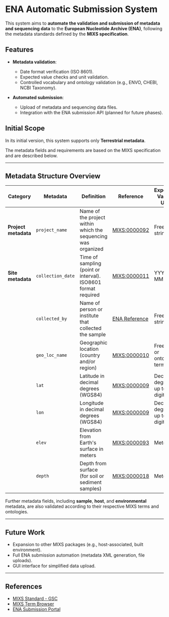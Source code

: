 # ENA Automatic Submission System

This system aims to **automate the validation and submission of metadata and sequencing data** to the **European Nucleotide Archive (ENA)**, following the metadata standards defined by the **MIXS specification**.

## Features

* **Metadata validation**:

  * Date format verification (ISO 8601).
  * Expected value checks and unit validation.
  * Controlled vocabulary and ontology validation (e.g., ENVO, CHEBI, NCBI Taxonomy).

* **Automated submission**:

  * Upload of metadata and sequencing data files.
  * Integration with the ENA submission API (planned for future phases).

## Initial Scope

In its initial version, this system supports only **Terrestrial metadata**.

The metadata fields and requirements are based on the MIXS specification and are described below.

---

## Metadata Structure Overview

| Category             | Metadata          | Definition                                                    | Reference                                                         | Expected Value / Unit           | Example                                 |
| -------------------- | ----------------- | ------------------------------------------------------------- | ----------------------------------------------------------------- | ------------------------------- | --------------------------------------- |
| **Project metadata** | `project_name`    | Name of the project within which the sequencing was organized | [MIXS:0000092](https://w3id.org/mixs/0000092)                     | Free text string                | Forest soil metagenome                  |
| **Site metadata**    | `collection_date` | Time of sampling (point or interval). ISO8601 format required | [MIXS:0000011](https://w3id.org/mixs/0000011)                     | YYYY-MM-DD                      | 2013-03-25T12:42:31+01:00               |
|                      | `collected_by`    | Name of person or institute that collected the sample         | [ENA Reference](https://www.ebi.ac.uk/ena/browser/view/ERC000043) | Free text string                | UFZ - Centre for environmental research |
|                      | `geo_loc_name`    | Geographic location (country and/or region)                   | [MIXS:0000010](https://w3id.org/mixs/0000010)                     | Free text or ontology term      | USA: Maryland, Bethesda                 |
|                      | `lat`             | Latitude in decimal degrees (WGS84)                           | [MIXS:0000009](https://w3id.org/mixs/0000009)                     | Decimal degrees, up to 8 digits | -41.373744                              |
|                      | `lon`             | Longitude in decimal degrees (WGS84)                          | [MIXS:0000009](https://w3id.org/mixs/0000009)                     | Decimal degrees, up to 8 digits | 146.266145                              |
|                      | `elev`            | Elevation from Earth's surface in meters                      | [MIXS:0000093](https://w3id.org/mixs/0000093)                     | Meters                          | 100 m                                   |
|                      | `depth`           | Depth from surface (for soil or sediment samples)             | [MIXS:0000018](https://w3id.org/mixs/0000018)                     | Meters                          | 100 m                                   |

Further metadata fields, including **sample**, **host**, and **environmental** metadata, are also validated according to their respective MIXS terms and ontologies.

---

## Future Work

* Expansion to other MIXS packages (e.g., host-associated, built environment).
* Full ENA submission automation (metadata XML generation, file uploads).
* GUI interface for simplified data upload.

---

## References

* [MIXS Standard - GSC](https://www.nature.com/articles/nbt1366)
* [MIXS Term Browser](https://w3id.org/mixs/)
* [ENA Submission Portal](https://www.ebi.ac.uk/ena/browser/submit)

